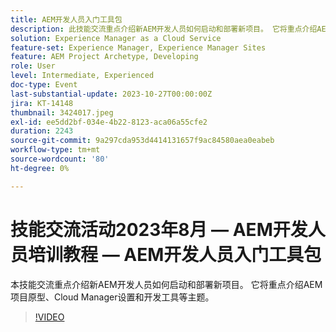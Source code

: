 ```yaml
---
title: AEM开发人员入门工具包
description: 此技能交流重点介绍新AEM开发人员如何启动和部署新项目。 它将重点介绍AEM项目原型、Cloud Manager设置和开发工具等主题。
solution: Experience Manager as a Cloud Service
feature-set: Experience Manager, Experience Manager Sites
feature: AEM Project Archetype, Developing
role: User
level: Intermediate, Experienced
doc-type: Event
last-substantial-update: 2023-10-27T00:00:00Z
jira: KT-14148
thumbnail: 3424017.jpeg
exl-id: ee5dd2bf-034e-4b22-8123-aca06a55cfe2
duration: 2243
source-git-commit: 9a297cda953d4414131657f9ac84580aea0eabeb
workflow-type: tm+mt
source-wordcount: '80'
ht-degree: 0%

---
```


# 技能交流活动2023年8月 — AEM开发人员培训教程 — AEM开发人员入门工具包

本技能交流重点介绍新AEM开发人员如何启动和部署新项目。 它将重点介绍AEM项目原型、Cloud Manager设置和开发工具等主题。

>[!VIDEO](https://video.tv.adobe.com/v/3457284/?learn=on&captions=chi_hans)

